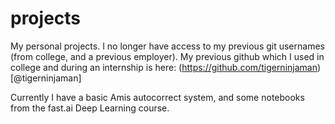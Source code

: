 # projects
My personal projects. I no longer have access to my previous git usernames (from college, and a previous employer). My previous github which I used in college and during an internship is here: (https://github.com/tigerninjaman)[@tigerninjaman]

Currently I have a basic Amis autocorrect system, and some notebooks from the fast.ai Deep Learning course.